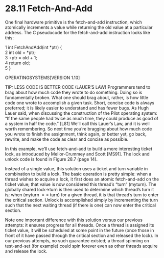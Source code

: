 # 28.11 Fetch-And-Add  

One final hardware primitive is the fetch-and-add instruction, which atomically increments a value while returning the old value at a particular address. The C pseudocode for the fetch-and-add instruction looks like this:  

1 int FetchAndAdd(int \*ptr) {   
2 int old = \*ptr;   
3 $\star \mathrm { p t r } \ = \ \mathrm { { o l d } } \ + \ 1 ;$   
4 return old;   
5 }  

OPERATINGSYSTEMS[VERSION 1.10]  

TIP: LESS CODE IS BETTER CODE (LAUER’S LAW) Programmers tend to brag about how much code they wrote to do something. Doing so is fundamentally broken. What one should brag about, rather, is how little code one wrote to accomplish a given task. Short, concise code is always preferred; it is likely easier to understand and has fewer bugs. As Hugh Lauer said, when discussing the construction of the Pilot operating system: “If the same people had twice as much time, they could produce as good of a system in half the code.” [L81] We’ll call this Lauer’s Law, and it is well worth remembering. So next time you’re bragging about how much code you wrote to finish the assignment, think again, or better yet, go back, rewrite, and make the code as clear and concise as possible.  

In this example, we’ll use fetch-and-add to build a more interesting ticket lock, as introduced by Mellor-Crummey and Scott [MS91]. The lock and unlock code is found in Figure 28.7 (page 14).  

Instead of a single value, this solution uses a ticket and turn variable in combination to build a lock. The basic operation is pretty simple: when a thread wishes to acquire a lock, it first does an atomic fetch-and-add on the ticket value; that value is now considered this thread’s “turn” (myturn). The globally shared lock->turn is then used to determine which thread’s turn it is; when (myturn $\scriptstyle = =$ turn) for a given thread, it is that thread’s turn to enter the critical section. Unlock is accomplished simply by incrementing the turn such that the next waiting thread (if there is one) can now enter the critical section.  

Note one important difference with this solution versus our previous attempts: it ensures progress for all threads. Once a thread is assigned its ticket value, it will be scheduled at some point in the future (once those in front of it have passed through the critical section and released the lock). In our previous attempts, no such guarantee existed; a thread spinning on test-and-set (for example) could spin forever even as other threads acquire and release the lock.  

